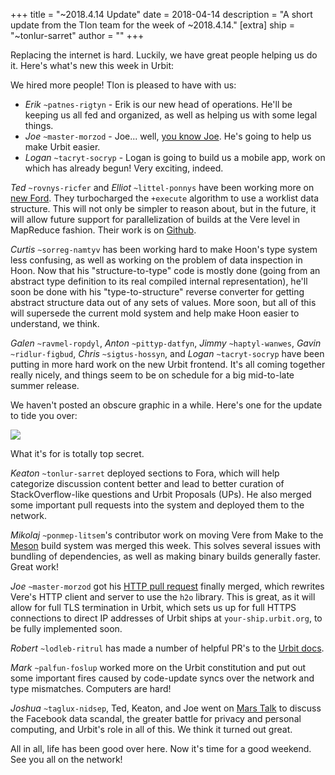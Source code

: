 +++
title = "~2018.4.14 Update"
date = 2018-04-14
description = "A short update from the Tlon team for the week of ~2018.4.14."
[extra]
ship = "~tonlur-sarret"
author = ""
+++

Replacing the internet is hard. Luckily, we have great people helping us do it. Here's what's new this week in Urbit:

We hired more people! Tlon is pleased to have with us:

- *Erik* `~patnes-rigtyn` - Erik is our new head of operations. He'll be keeping us all fed and organized, as well as
  helping us with some legal things.
- *Joe* `~master-morzod` - Joe... well, [you know Joe](https://joemfb.github.io/ez-urbits/). He's going to help us make
  Urbit easier.
- *Logan* `~tacryt-socryp` - Logan is going to build us a mobile app, work on which has already begun! Very exciting,
  indeed.

*Ted* `~rovnys-ricfer` and *Elliot* `~littel-ponnys` have been working more on [new
Ford](https://fora.urbit.org/proposals/posts/~2018.3.15..04.24.35..a47f~/). They turbocharged the `+execute` algorithm to
use a worklist data structure. This will not only be simpler to reason about, but in the future, it will allow future
support for parallelization of builds at the Vere level in MapReduce fashion. Their work is on
[Github](https://github.com/urbit/arvo/tree/ford-turbo).

*Curtis* `~sorreg-namtyv` has been working hard to make Hoon's type system less confusing, as well as working on the
problem of data inspection in Hoon. Now that his "structure-to-type" code is mostly done (going from an abstract type
definition to its real compiled internal representation), he'll soon be done with his "type-to-structure" reverse
converter for getting abstract structure data out of any sets of values. More soon, but all of this will supersede the
current mold system and help make Hoon easier to understand, we think.

*Galen* `~ravmel-ropdyl`, *Anton* `~pittyp-datfyn`, *Jimmy* `~haptyl-wanwes`, *Gavin* `~ridlur-figbud`, *Chris*
`~sigtus-hossyn`, and *Logan* `~tacryt-socryp` have been putting in more hard work on the new Urbit frontend. It's all
coming together really nicely, and things seem to be on schedule for a big mid-to-late summer release.

We haven't posted an obscure graphic in a while. Here's one for the update to tide you over:

![](https://media.urbit.org/fora/updates/~2018.4.13-Update-1.png)

What it's for is totally top secret.

*Keaton* `~tonlur-sarret` deployed sections to Fora, which will help categorize discussion content better and lead to better curation of StackOverflow-like questions and Urbit Proposals (UPs). He also merged some important pull requests into the system and deployed them to the network.

*Mikolaj* `~ponmep-litsem`'s contributor work on moving Vere from Make to the [Meson](https://github.com/mesonbuild/meson) build system was merged this week. This solves several issues with bundling of dependencies, as well as making binary builds generally faster. Great work!

*Joe* `~master-morzod` got his [HTTP pull request](https://github.com/urbit/urbit/pull/942) finally merged, which rewrites Vere's HTTP client and server to use the `h2o` library. This is great, as it will allow for full TLS termination in Urbit, which sets us up for full HTTPS connections to direct IP addresses of Urbit ships at `your-ship.urbit.org`, to be fully implemented soon.

*Robert* `~lodleb-ritrul` has made a number of helpful PR's  to the [Urbit docs](https://github.com/urbit/docs).

*Mark* `~palfun-foslup` worked more on the Urbit constitution and put out some important fires caused by code-update syncs over the network and type mismatches. Computers are hard!

*Joshua* `~taglux-nidsep`, Ted, Keaton, and Joe went on [Mars Talk](https://www.youtube.com/watch?v=EZKNLcdRbE0) to discuss the Facebook data scandal, the greater battle for privacy and personal computing, and Urbit's role in all of this. We think it turned out great.

All in all, life has been good over here. Now it's time for a good weekend. See you all on the network!

